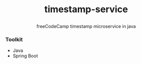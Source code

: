 # <p align="center">timestamp-service</p>
<p align="center">freeCodeCamp timestamp microservice in java</p>

### Toolkit
- Java
- Spring Boot
